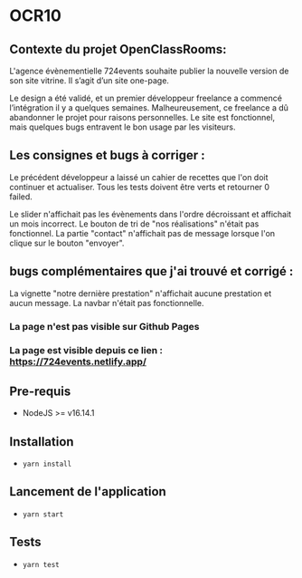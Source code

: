 # OCR10

## Contexte du projet OpenClassRooms:

L'agence évènementielle 724events souhaite publier la nouvelle version de son site vitrine. 
Il s’agit d’un site one-page. 

Le design a été validé, et un premier développeur freelance a commencé l’intégration il y a quelques semaines. 
Malheureusement, ce freelance a dû abandonner le projet pour raisons personnelles. 
Le site est fonctionnel, mais quelques bugs entravent le bon usage par les visiteurs.


## Les consignes et bugs à corriger :

Le précédent développeur a laissé un cahier de recettes que l'on doit continuer et actualiser.
Tous les tests doivent être verts et retourner 0 failed.

Le slider n'affichait pas les évènements dans l'ordre décroissant et affichait un mois incorrect.
Le bouton de tri de "nos réalisations" n'était pas fonctionnel.
La partie "contact" n'affichait pas de message lorsque l'on clique sur le bouton "envoyer".


## bugs complémentaires que j'ai trouvé et corrigé :

La vignette "notre dernière prestation" n'affichait aucune prestation et aucun message.
La navbar n'était pas fonctionnelle.



### La page n'est pas visible sur Github Pages
### La page est visible depuis ce lien : https://724events.netlify.app/


## Pre-requis
- NodeJS  >= v16.14.1

## Installation
- `yarn install`

## Lancement de l'application
- `yarn start`

## Tests
- `yarn test`